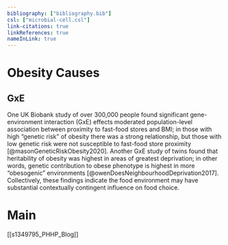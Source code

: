 ```yaml
---
bibliography: ["bibliography.bib"]
csl: ["microbial-cell.csl"]
link-citations: true
linkReferences: true
nameInLink: true
---
```


# Obesity Causes

## GxE

One UK Biobank study of over 300,000 people found significant gene-environment interaction (GxE) effects moderated population-level association between proximity to fast-food stores and BMI; in those with high “genetic risk” of obesity there was a strong relationship, but those with low genetic risk were not susceptible to fast-food store proximity [@masonGeneticRiskObesity2020]. Another GxE study of twins found that heritability of obesity was highest in areas of greatest deprivation; in other words, genetic contribution to obese phenotype is highest in more “obesogenic” environments [@owenDoesNeighbourhoodDeprivation2017]. Collectively, these findings indicate the food environment may have substantial contextually contingent influence on food choice.

# Main 

[[s1349795_PHHP_Blog]]


